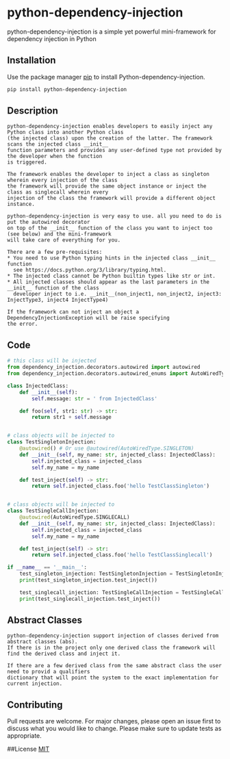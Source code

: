 # python-dependency-injection

python-dependency-injection is a simple yet powerful mini-framework for dependency injection in Python

## Installation

Use the package manager [pip](https://pip.pypa.io/en/stable/) to install Python-dependency-injection.

```bash
pip install python-dependency-injection
```

## Description
```
python-dependency-injection enables developers to easily inject any Python class into another Python class 
(the injected class) upon the creation of the latter. The framework scans the injected class __init__ 
function parameters and provides any user-defined type not provided by the developer when the function 
is triggered.

The framework enables the developer to inject a class as singleton wherein every injection of the class
the framework will provide the same object instance or inject the class as singlecall wherein every 
injection of the class the framework will provide a different object instance.

python-dependency-injection is very easy to use. all you need to do is put the autowired decorator 
on top of the __init__ function of the class you want to inject too (see below) and the mini-framework 
will take care of everything for you.

There are a few pre-requisites:
* You need to use Python typing hints in the injected class __init__ function 
  see https://docs.python.org/3/library/typing.html.
* The injected class cannot be Python builtin types like str or int.
* All injected classes should appear as the last parameters in the __init__ function of the class 
  developer inject to i.e. __init__(non_inject1, non_inject2, inject3: InjectType3, inject4 InjectType4)

If the framework can not inject an object a DependencyInjectionException will be raise specifying 
the error.
```


## Code

```python
# this class will be injected
from dependency_injection.decorators.autowired import autowired
from dependency_injection.decorators.autowired_enums import AutoWiredType

class InjectedClass:
    def __init__(self):
        self.message: str = ' from InjectedClass'

    def foo(self, str1: str) -> str:
        return str1 + self.message


# class objects will be injected to
class TestSingletonInjection:
    @autowired() # Or use @autowired(AutoWiredType.SINGLETON)
    def __init__(self, my_name: str, injected_class: InjectedClass):
        self.injected_class = injected_class
        self.my_name = my_name

    def test_inject(self) -> str:
        return self.injected_class.foo('hello TestClassSingleton')


# class objects will be injected to
class TestSingleCallInjection:
    @autowired(AutoWiredType.SINGLECALL)
    def __init__(self, my_name: str, injected_class: InjectedClass):
        self.injected_class = injected_class
        self.my_name = my_name

    def test_inject(self) -> str:
        return self.injected_class.foo('hello TestClassSinglecall')

if __name__ == '__main__':
    test_singleton_injection: TestSingletonInjection = TestSingletonInjection('TestSingletonInjection')
    print(test_singleton_injection.test_inject())

    test_singlecall_injection: TestSingleCallInjection = TestSingleCallInjection('TestSingleCallInjection')
    print(test_singlecall_injection.test_inject())
```

## Abstract Classes
```
python-dependency-injection support injection of classes derived from abstract classes (abs).
If there is in the project only one derived class the framework will find the derived class and inject it.

If there are a few derived class from the same abstract class the user need to provid a qualifiers
dictionary that will point the system to the exact implementation for current injection.
```


## Contributing
Pull requests are welcome. For major changes, please open an issue first to discuss what you would like to change.
Please make sure to update tests as appropriate.

##License 
[MIT](https://choosealicense.com/licenses/mit/)